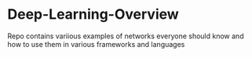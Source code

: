 # Deep-Learning-Overview
Repo contains variious examples of networks everyone should know and how to use them in various frameworks and languages
